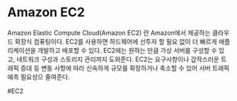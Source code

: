 # Amazon EC2
Amazon Elastic Compute Cloud(Amazon EC2) 란 Amazon에서 제공하는 클라우드 확장식 컴퓨팅이다. EC2를 사용하면 하드웨어에 선투자 할 필요 없이 더 빠르게 애플리케이션을 개발하고 배포할 수 있다. EC2에는 원하는 만큼 가상 서버를 구성할 수 있고, 네트워크 구성과 스토리지 관리까지 도와준다. EC2는 요구사항이나 갑작스러운 트래픽 증대 등 변동 사항에 따라 신속하게 규모를 확장하거나 축소할 수 있어 서버 트래픽 예측 필요성으 줄여준다.

#EC2
